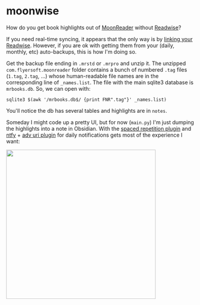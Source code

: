 # moonwise

How do you get book highlights out of [MoonReader](https://www.moondownload.com/) without [Readwise](https://readwise.io/)?

If you need real-time syncing, it appears that the only way is by [linking your Readwise](https://docs.readwise.io/readwise/docs/importing-highlights/moon-reader). However, if you are ok with getting them from your (daily, monthly, etc) auto-backups, this is how I'm doing so.

Get the backup file ending in `.mrstd` or `.mrpro` and unzip it. The unzipped `com.flyersoft.moonreader` folder contains a bunch of numbered `.tag` files (`1.tag`, `2.tag`, ...) whose human-readable file names are in the corresponding line of `_names.list`. The file with the main sqlite3 database is `mrbooks.db`. So, we can open with:

```{bash}
sqlite3 $(awk '/mrbooks.db$/ {print FNR".tag"}' _names.list)
```

You'll notice the db has several tables and highlights are in `notes`.

Someday I might code up a pretty UI, but for now (`main.py`) I'm just dumping the highlights into a note in Obsidian. With the [spaced repetition plugin](https://www.stephenmwangi.com/obsidian-spaced-repetition/) and [ntfy](https://ntfy.sh/) + [adv uri plugin](https://vinzent03.github.io/obsidian-advanced-uri/) for daily notifications gets most of the experience I want:


<img src="(https://github.com/user-attachments/assets/759f49c1-7314-40cf-bdbf-f1f3a7e1e625" height="400">